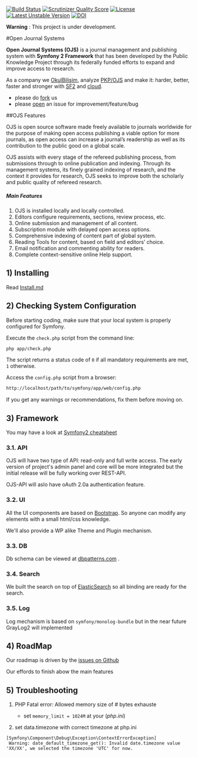 [![Build Status](https://travis-ci.org/okulbilisim/ojs.png?branch=master)](https://travis-ci.org/okulbilisim/ojs)
[![Scrutinizer Quality Score](https://scrutinizer-ci.com/g/okulbilisim/ojs/badges/quality-score.png?s=1f77d7ffae4541cee084070f5fb33819abd2c561)](https://scrutinizer-ci.com/g/okulbilisim/ojs/)
[![License](https://poser.pugx.org/okulbilisim/ojs/license.png)](https://packagist.org/packages/okulbilisim/ojs)
[![Latest Unstable Version](https://poser.pugx.org/okulbilisim/ojs/v/unstable.png)](https://packagist.org/packages/okulbilisim/ojs)
[![DOI](https://zenodo.org/badge/doi/10.5281/zenodo.11908.png)](http://dx.doi.org/10.5281/zenodo.11908)


**Warning** : This project is under development.

#Open Journal Systems

**Open Journal Systems (OJS)** is a journal management and publishing system with **Symfony 2 Framework** that has been developed by the Public Knowledge Project through its federally funded efforts to expand and improve access to research.

As a company we [OkulBilişim](http://www.okulbilisim.com), analyze [PKP/OJS](http://pkp.sfu.ca/ojs/) and make it: harder, better, faster and stronger with [SF2](http://en.wikipedia.org/wiki/Symfony) and [cloud](http://en.wikipedia.org/wiki/Cloud_computing).

- please do [fork](https://github.com/okulbilisim/ojs/fork) us
- please [open](https://github.com/okulbilisim/ojs/issues/new) an issue for improvement/feature/bug  


##OJS Features

OJS is open source software made freely available to journals worldwide for the purpose of making open access publishing a viable option for more journals, as open access can increase a journal’s readership as well as its contribution to the public good on a global scale.

OJS assists with every stage of the refereed publishing process, from submissions through to online publication and indexing. Through its management systems, its finely grained indexing of research, and the context it provides for research, OJS seeks to improve both the scholarly and public quality of refereed research.

##### Main Features

1. OJS is installed locally and locally controlled.
2. Editors configure requirements, sections, review process, etc.
3. Online submission and management of all content.
4. Subscription module with delayed open access options.
5. Comprehensive indexing of content part of global system.
6. Reading Tools for content, based on field and editors’ choice.
7. Email notification and commenting ability for readers.
8. Complete context-sensitive online Help support.



## 1) Installing

Read [Install.md](https://github.com/okulbilisim/ojs/tree/master/INSTALL.md)


## 2) Checking System Configuration

Before starting coding, make sure that your local system is properly
configured for Symfony.

Execute the `check.php` script from the command line:

```bash
php app/check.php
```

The script returns a status code of `0` if all mandatory requirements are met,
`1` otherwise.

Access the `config.php` script from a browser:
```bash
http://localhost/path/to/symfony/app/web/config.php
```

If you get any warnings or recommendations, fix them before moving on.


## 3) Framework

You may have a look at [Symfony2 cheatsheet](http://www.symfony2cheatsheet.com/)

### 3.1. API

OJS will have two type of API: read-only and full write access. The early version of project's admin panel and core will be more integrated but the initial release will be fully working over REST-API.

OJS-API will aslo have oAuth 2.0a authentication feature.

### 3.2. UI

All the UI components are based on [Bootstrap](http://getbootstrap.com). So anyone can modify any elements with a small html/css knowledge.

We'll also provide a WP alike Theme and Plugin mechanism.

### 3.3. DB

Db schema can be viewed at [dbpatterns.com](http://dbpatterns.com/documents/531096ba9785db3d7764801e/edit) .

### 3.4. Search

We built the search on top of [ElasticSearch](htttp://elasticsearch.org) so all binding are ready for the search.

### 3.5. Log

Log mechanism is based on `symfony/monolog-bundle` but in the near future GrayLog2 will implemented

## 4) RoadMap

Our roadmap is driven by the [issues on Github](https://github.com/okulbilisim/ojs/milestones)

Our effords to finish abow the main features

## 5) Troubleshooting

1. PHP Fatal error:  Allowed memory size of # bytes exhauste
	* set `memory_limit = 1024M` at your  (_php.ini_) 

2. set data.timezone with correct timezone at php.ini

 ```
[Symfony\Component\Debug\Exception\ContextErrorException]                                                                                                                                                                                                   
  Warning: date_default_timezone_get(): Invalid date.timezone value 'XX/XX', we selected the timezone 'UTC' for now.
```

